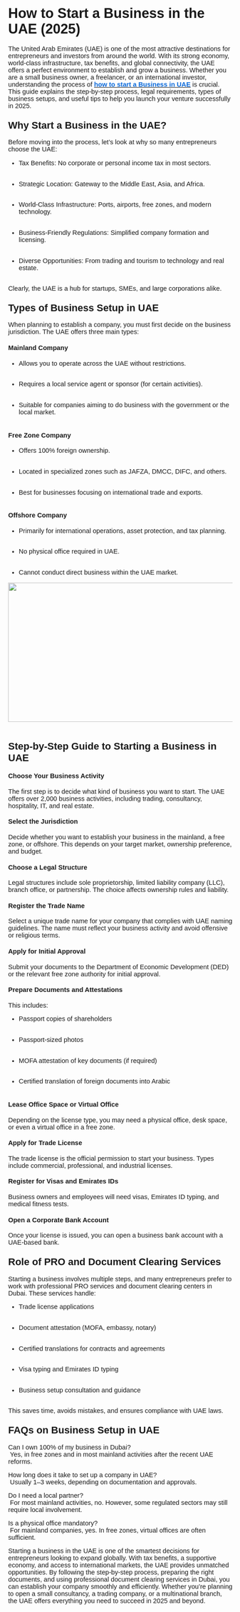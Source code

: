 <h1><strong><span style="font-size:23pt;font-family:Arial,sans-serif;">How to Start a Business in the UAE (2025)</span></strong></h1>
<p><span style="font-size:11pt;font-family:Arial,sans-serif;">The United Arab Emirates (UAE) is one of the most attractive destinations for entrepreneurs and investors from around the world. With its strong economy, world-class infrastructure, tax benefits, and global connectivity, the UAE offers a perfect environment to establish and grow a business. Whether you are a small business owner, a freelancer, or an international investor, understanding the process of&nbsp;</span><a href="https://jvctypingcenter.ae/mainland-company-formation/"><u><span style="color:#0969da;font-size:11pt;font-family:Arial,sans-serif;"><strong>how to start a Business in UAE</strong></span></u></a><span style="font-size:11pt;font-family:Arial,sans-serif;">&nbsp;is crucial. This guide explains the step-by-step process, legal requirements, types of business setups, and useful tips to help you launch your venture successfully in 2025.</span></p>
<h3><strong><span style="font-size:16.5pt;font-family:Arial,sans-serif;">Why Start a Business in the UAE?</span></strong></h3>
<p><span style="font-size:11pt;font-family:Arial,sans-serif;">Before moving into the process, let&rsquo;s look at why so many entrepreneurs choose the UAE:</span></p>
<ul>
    <li style="list-style-type:disc;font-size:11pt;font-family:Arial,sans-serif;">
        <p><span style="font-size:11pt;font-family:Arial,sans-serif;">Tax Benefits: No corporate or personal income tax in most sectors.</span><span style="font-size:11pt;font-family:Arial,sans-serif;"><br><br></span></p>
    </li>
    <li style="list-style-type:disc;font-size:11pt;font-family:Arial,sans-serif;">
        <p><span style="font-size:11pt;font-family:Arial,sans-serif;">Strategic Location: Gateway to the Middle East, Asia, and Africa.</span><span style="font-size:11pt;font-family:Arial,sans-serif;"><br><br></span></p>
    </li>
    <li style="list-style-type:disc;font-size:11pt;font-family:Arial,sans-serif;">
        <p><span style="font-size:11pt;font-family:Arial,sans-serif;">World-Class Infrastructure: Ports, airports, free zones, and modern technology.</span><span style="font-size:11pt;font-family:Arial,sans-serif;"><br><br></span></p>
    </li>
    <li style="list-style-type:disc;font-size:11pt;font-family:Arial,sans-serif;">
        <p><span style="font-size:11pt;font-family:Arial,sans-serif;">Business-Friendly Regulations: Simplified company formation and licensing.</span><span style="font-size:11pt;font-family:Arial,sans-serif;"><br><br></span></p>
    </li>
    <li style="list-style-type:disc;font-size:11pt;font-family:Arial,sans-serif;">
        <p><span style="font-size:11pt;font-family:Arial,sans-serif;">Diverse Opportunities: From trading and tourism to technology and real estate.</span><span style="font-size:11pt;font-family:Arial,sans-serif;"><br><br></span></p>
    </li>
</ul>
<p><span style="font-size:11pt;font-family:Arial,sans-serif;">Clearly, the UAE is a hub for startups, SMEs, and large corporations alike.</span></p>
<h3><strong><span style="font-size:16.5pt;font-family:Arial,sans-serif;">Types of Business Setup in UAE</span></strong></h3>
<p><span style="font-size:11pt;font-family:Arial,sans-serif;">When planning to establish a company, you must first decide on the business jurisdiction. The UAE offers three main types:</span></p>
<h4><strong><span style="font-size:11pt;font-family:Arial,sans-serif;">Mainland Company</span></strong></h4>
<ul>
    <li style="list-style-type:disc;font-size:11pt;font-family:Arial,sans-serif;">
        <p><span style="font-size:11pt;font-family:Arial,sans-serif;">Allows you to operate across the UAE without restrictions.</span><span style="font-size:11pt;font-family:Arial,sans-serif;"><br><br></span></p>
    </li>
    <li style="list-style-type:disc;font-size:11pt;font-family:Arial,sans-serif;">
        <p><span style="font-size:11pt;font-family:Arial,sans-serif;">Requires a local service agent or sponsor (for certain activities).</span><span style="font-size:11pt;font-family:Arial,sans-serif;"><br><br></span></p>
    </li>
    <li style="list-style-type:disc;font-size:11pt;font-family:Arial,sans-serif;">
        <p><span style="font-size:11pt;font-family:Arial,sans-serif;">Suitable for companies aiming to do business with the government or the local market.</span><span style="font-size:11pt;font-family:Arial,sans-serif;"><br><br></span></p>
    </li>
</ul>
<h4><strong><span style="font-size:11pt;font-family:Arial,sans-serif;">Free Zone Company</span></strong></h4>
<ul>
    <li style="list-style-type:disc;font-size:11pt;font-family:Arial,sans-serif;">
        <p><span style="font-size:11pt;font-family:Arial,sans-serif;">Offers 100% foreign ownership.</span><span style="font-size:11pt;font-family:Arial,sans-serif;"><br><br></span></p>
    </li>
    <li style="list-style-type:disc;font-size:11pt;font-family:Arial,sans-serif;">
        <p><span style="font-size:11pt;font-family:Arial,sans-serif;">Located in specialized zones such as JAFZA, DMCC, DIFC, and others.</span><span style="font-size:11pt;font-family:Arial,sans-serif;"><br><br></span></p>
    </li>
    <li style="list-style-type:disc;font-size:11pt;font-family:Arial,sans-serif;">
        <p><span style="font-size:11pt;font-family:Arial,sans-serif;">Best for businesses focusing on international trade and exports.</span><span style="font-size:11pt;font-family:Arial,sans-serif;"><br><br></span></p>
    </li>
</ul>
<h4><strong><span style="font-size:11pt;font-family:Arial,sans-serif;">Offshore Company</span></strong></h4>
<ul>
    <li style="list-style-type:disc;font-size:11pt;font-family:Arial,sans-serif;">
        <p><span style="font-size:11pt;font-family:Arial,sans-serif;">Primarily for international operations, asset protection, and tax planning.</span><span style="font-size:11pt;font-family:Arial,sans-serif;"><br><br></span></p>
    </li>
    <li style="list-style-type:disc;font-size:11pt;font-family:Arial,sans-serif;">
        <p><span style="font-size:11pt;font-family:Arial,sans-serif;">No physical office required in UAE.</span><span style="font-size:11pt;font-family:Arial,sans-serif;"><br><br></span></p>
    </li>
    <li style="list-style-type:disc;font-size:11pt;font-family:Arial,sans-serif;">
        <p><span style="font-size:11pt;font-family:Arial,sans-serif;">Cannot conduct direct business within the UAE market.</span></p>
    </li>
</ul>
<p><span style="font-size:11pt;font-family:Arial,sans-serif;"><span style="border:none;"><img src="https://lh7-rt.googleusercontent.com/docsz/AD_4nXekBuuY2tBfGnLEHbOEcpMvAM1BGGPXRNn4X-V50gWXO82ABtpyVV33wVO4APG-S-EH6lp4At-ibMbR2xzn2knJtUz1yXSIXVcG3ryjoOrQMnXVYzI9tGAr-uA5GOknHgmDWtTLTO9_qlLMnLyaT5iLcv5b6iI?key=KJnoUXFM7euikPlaK3U0_Q" width="624" height="312"></span></span><span style="font-size:11pt;font-family:Arial,sans-serif;"><br><br></span></p>
<h3><strong><span style="font-size:16.5pt;font-family:Arial,sans-serif;">Step-by-Step Guide to Starting a Business in UAE</span></strong></h3>
<h4><strong><span style="font-size:11pt;font-family:Arial,sans-serif;">Choose Your Business Activity</span></strong></h4>
<p><span style="font-size:11pt;font-family:Arial,sans-serif;">The first step is to decide what kind of business you want to start. The UAE offers over 2,000 business activities, including trading, consultancy, hospitality, IT, and real estate.</span></p>
<h4><strong><span style="font-size:11pt;font-family:Arial,sans-serif;">Select the Jurisdiction</span></strong></h4>
<p><span style="font-size:11pt;font-family:Arial,sans-serif;">Decide whether you want to establish your business in the mainland, a free zone, or offshore. This depends on your target market, ownership preference, and budget.</span></p>
<h4><strong><span style="font-size:11pt;font-family:Arial,sans-serif;">Choose a Legal Structure</span></strong></h4>
<p><span style="font-size:11pt;font-family:Arial,sans-serif;">Legal structures include sole proprietorship, limited liability company (LLC), branch office, or partnership. The choice affects ownership rules and liability.</span></p>
<h4><strong><span style="font-size:11pt;font-family:Arial,sans-serif;">Register the Trade Name</span></strong></h4>
<p><span style="font-size:11pt;font-family:Arial,sans-serif;">Select a unique trade name for your company that complies with UAE naming guidelines. The name must reflect your business activity and avoid offensive or religious terms.</span></p>
<h4><strong><span style="font-size:11pt;font-family:Arial,sans-serif;">Apply for Initial Approval</span></strong></h4>
<p><span style="font-size:11pt;font-family:Arial,sans-serif;">Submit your documents to the Department of Economic Development (DED) or the relevant free zone authority for initial approval.</span></p>
<h4><strong><span style="font-size:11pt;font-family:Arial,sans-serif;">Prepare Documents and Attestations</span></strong></h4>
<p><span style="font-size:11pt;font-family:Arial,sans-serif;">This includes:</span></p>
<ul>
    <li style="list-style-type:disc;font-size:11pt;font-family:Arial,sans-serif;">
        <p><span style="font-size:11pt;font-family:Arial,sans-serif;">Passport copies of shareholders</span><span style="font-size:11pt;font-family:Arial,sans-serif;"><br><br></span></p>
    </li>
    <li style="list-style-type:disc;font-size:11pt;font-family:Arial,sans-serif;">
        <p><span style="font-size:11pt;font-family:Arial,sans-serif;">Passport-sized photos</span><span style="font-size:11pt;font-family:Arial,sans-serif;"><br><br></span></p>
    </li>
    <li style="list-style-type:disc;font-size:11pt;font-family:Arial,sans-serif;">
        <p><span style="font-size:11pt;font-family:Arial,sans-serif;">MOFA attestation of key documents (if required)</span><span style="font-size:11pt;font-family:Arial,sans-serif;"><br><br></span></p>
    </li>
    <li style="list-style-type:disc;font-size:11pt;font-family:Arial,sans-serif;">
        <p><span style="font-size:11pt;font-family:Arial,sans-serif;">Certified translation of foreign documents into Arabic</span><span style="font-size:11pt;font-family:Arial,sans-serif;"><br><br></span></p>
    </li>
</ul>
<h4><strong><span style="font-size:11pt;font-family:Arial,sans-serif;">Lease Office Space or Virtual Office</span></strong></h4>
<p><span style="font-size:11pt;font-family:Arial,sans-serif;">Depending on the license type, you may need a physical office, desk space, or even a virtual office in a free zone.</span></p>
<h4><strong><span style="font-size:11pt;font-family:Arial,sans-serif;">Apply for Trade License</span></strong></h4>
<p><span style="font-size:11pt;font-family:Arial,sans-serif;">The trade license is the official permission to start your business. Types include commercial, professional, and industrial licenses.</span></p>
<h4><strong><span style="font-size:11pt;font-family:Arial,sans-serif;">Register for Visas and Emirates IDs</span></strong></h4>
<p><span style="font-size:11pt;font-family:Arial,sans-serif;">Business owners and employees will need visas, Emirates ID typing, and medical fitness tests.</span></p>
<h4><strong><span style="font-size:11pt;font-family:Arial,sans-serif;">Open a Corporate Bank Account</span></strong></h4>
<p><span style="font-size:11pt;font-family:Arial,sans-serif;">Once your license is issued, you can open a business bank account with a UAE-based bank.</span></p>
<h3><strong><span style="font-size:16.5pt;font-family:Arial,sans-serif;">Role of PRO and Document Clearing Services</span></strong></h3>
<p><span style="font-size:11pt;font-family:Arial,sans-serif;">Starting a business involves multiple steps, and many entrepreneurs prefer to work with professional PRO services and document clearing centers in Dubai. These services handle:</span></p>
<ul>
    <li style="list-style-type:disc;font-size:11pt;font-family:Arial,sans-serif;">
        <p><span style="font-size:11pt;font-family:Arial,sans-serif;">Trade license applications</span><span style="font-size:11pt;font-family:Arial,sans-serif;"><br><br></span></p>
    </li>
    <li style="list-style-type:disc;font-size:11pt;font-family:Arial,sans-serif;">
        <p><span style="font-size:11pt;font-family:Arial,sans-serif;">Document attestation (MOFA, embassy, notary)</span><span style="font-size:11pt;font-family:Arial,sans-serif;"><br><br></span></p>
    </li>
    <li style="list-style-type:disc;font-size:11pt;font-family:Arial,sans-serif;">
        <p><span style="font-size:11pt;font-family:Arial,sans-serif;">Certified translations for contracts and agreements</span><span style="font-size:11pt;font-family:Arial,sans-serif;"><br><br></span></p>
    </li>
    <li style="list-style-type:disc;font-size:11pt;font-family:Arial,sans-serif;">
        <p><span style="font-size:11pt;font-family:Arial,sans-serif;">Visa typing and Emirates ID typing</span><span style="font-size:11pt;font-family:Arial,sans-serif;"><br><br></span></p>
    </li>
    <li style="list-style-type:disc;font-size:11pt;font-family:Arial,sans-serif;">
        <p><span style="font-size:11pt;font-family:Arial,sans-serif;">Business setup consultation and guidance</span><span style="font-size:11pt;font-family:Arial,sans-serif;"><br><br></span></p>
    </li>
</ul>
<p><span style="font-size:11pt;font-family:Arial,sans-serif;">This saves time, avoids mistakes, and ensures compliance with UAE laws.</span></p>
<h3><strong><span style="font-size:16.5pt;font-family:Arial,sans-serif;">FAQs on Business Setup in UAE</span></strong></h3>
<p><span style="font-size:11pt;font-family:Arial,sans-serif;">Can I own 100% of my business in Dubai?</span><span style="font-size:11pt;font-family:Arial,sans-serif;"><br></span><span style="font-size:11pt;font-family:Arial,sans-serif;">&nbsp;Yes, in free zones and in most mainland activities after the recent UAE reforms.</span></p>
<p><span style="font-size:11pt;font-family:Arial,sans-serif;">How long does it take to set up a company in UAE?</span><span style="font-size:11pt;font-family:Arial,sans-serif;"><br></span><span style="font-size:11pt;font-family:Arial,sans-serif;">&nbsp;Usually 1&ndash;3 weeks, depending on documentation and approvals.</span></p>
<p><span style="font-size:11pt;font-family:Arial,sans-serif;">Do I need a local partner?</span><span style="font-size:11pt;font-family:Arial,sans-serif;"><br></span><span style="font-size:11pt;font-family:Arial,sans-serif;">&nbsp;For most mainland activities, no. However, some regulated sectors may still require local involvement.</span></p>
<p><span style="font-size:11pt;font-family:Arial,sans-serif;">Is a physical office mandatory?</span><span style="font-size:11pt;font-family:Arial,sans-serif;"><br></span><span style="font-size:11pt;font-family:Arial,sans-serif;">&nbsp;For mainland companies, yes. In free zones, virtual offices are often sufficient.</span></p>
<p><span style="font-size:11pt;font-family:Arial,sans-serif;">Starting a business in the UAE is one of the smartest decisions for entrepreneurs looking to expand globally. With tax benefits, a supportive economy, and access to international markets, the UAE provides unmatched opportunities. By following the step-by-step process, preparing the right documents, and using professional document clearing services in Dubai, you can establish your company smoothly and efficiently. Whether you&rsquo;re planning to open a small consultancy, a trading company, or a multinational branch, the UAE offers everything you need to succeed in 2025 and beyond.</span></p>
<p><br></p>
<p><br></p>
